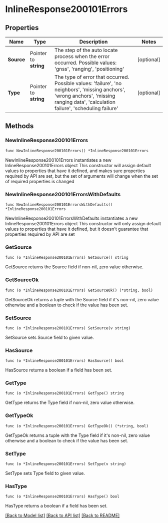 # InlineResponse200101Errors

## Properties

Name | Type | Description | Notes
------------ | ------------- | ------------- | -------------
**Source** | Pointer to **string** | The step of the auto locate process when the error occurred. Possible values: &#39;gnss&#39;, &#39;ranging&#39;, &#39;positioning&#39; | [optional] 
**Type** | Pointer to **string** | The type of error that occurred. Possible values: &#39;failure&#39;, &#39;no neighbors&#39;, &#39;missing anchors&#39;, &#39;wrong anchors&#39;, &#39;missing ranging data&#39;, &#39;calculation failure&#39;, &#39;scheduling failure&#39; | [optional] 

## Methods

### NewInlineResponse200101Errors

`func NewInlineResponse200101Errors() *InlineResponse200101Errors`

NewInlineResponse200101Errors instantiates a new InlineResponse200101Errors object
This constructor will assign default values to properties that have it defined,
and makes sure properties required by API are set, but the set of arguments
will change when the set of required properties is changed

### NewInlineResponse200101ErrorsWithDefaults

`func NewInlineResponse200101ErrorsWithDefaults() *InlineResponse200101Errors`

NewInlineResponse200101ErrorsWithDefaults instantiates a new InlineResponse200101Errors object
This constructor will only assign default values to properties that have it defined,
but it doesn't guarantee that properties required by API are set

### GetSource

`func (o *InlineResponse200101Errors) GetSource() string`

GetSource returns the Source field if non-nil, zero value otherwise.

### GetSourceOk

`func (o *InlineResponse200101Errors) GetSourceOk() (*string, bool)`

GetSourceOk returns a tuple with the Source field if it's non-nil, zero value otherwise
and a boolean to check if the value has been set.

### SetSource

`func (o *InlineResponse200101Errors) SetSource(v string)`

SetSource sets Source field to given value.

### HasSource

`func (o *InlineResponse200101Errors) HasSource() bool`

HasSource returns a boolean if a field has been set.

### GetType

`func (o *InlineResponse200101Errors) GetType() string`

GetType returns the Type field if non-nil, zero value otherwise.

### GetTypeOk

`func (o *InlineResponse200101Errors) GetTypeOk() (*string, bool)`

GetTypeOk returns a tuple with the Type field if it's non-nil, zero value otherwise
and a boolean to check if the value has been set.

### SetType

`func (o *InlineResponse200101Errors) SetType(v string)`

SetType sets Type field to given value.

### HasType

`func (o *InlineResponse200101Errors) HasType() bool`

HasType returns a boolean if a field has been set.


[[Back to Model list]](../README.md#documentation-for-models) [[Back to API list]](../README.md#documentation-for-api-endpoints) [[Back to README]](../README.md)


